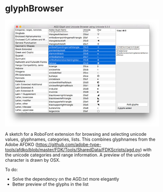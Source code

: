 # glyphBrowser

![Screenshot of the GlyphBrowser panel in RoboFont](glyphBrowserScreen.jpg)

A sketch for a RoboFont extension for browsing and selecting unicode values, glyphnames, categories, lists.
This combines glyphnames from the Adobe AFDKO (https://github.com/adobe-type-tools/afdko/blob/master/FDK/Tools/SharedData/FDKScripts/agd.py) with the unicode categories and range information. A preview of the unicode character is drawn by OSX.

To do:
* Solve the dependency on the AGD.txt more elegantly
* Better preview of the glyphs in the list
